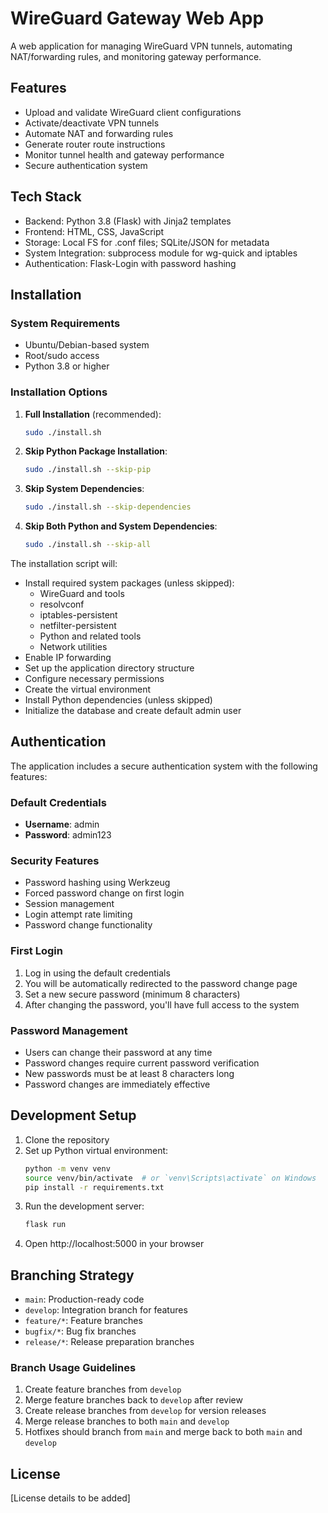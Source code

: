 # WireGuard Gateway Web App

A web application for managing WireGuard VPN tunnels, automating NAT/forwarding rules, and monitoring gateway performance.

## Features

- Upload and validate WireGuard client configurations
- Activate/deactivate VPN tunnels
- Automate NAT and forwarding rules
- Generate router route instructions
- Monitor tunnel health and gateway performance
- Secure authentication system

## Tech Stack

- Backend: Python 3.8 (Flask) with Jinja2 templates
- Frontend: HTML, CSS, JavaScript
- Storage: Local FS for .conf files; SQLite/JSON for metadata
- System Integration: subprocess module for wg-quick and iptables
- Authentication: Flask-Login with password hashing

## Installation

### System Requirements
- Ubuntu/Debian-based system
- Root/sudo access
- Python 3.8 or higher

### Installation Options

1. **Full Installation** (recommended):
   ```bash
   sudo ./install.sh
   ```

2. **Skip Python Package Installation**:
   ```bash
   sudo ./install.sh --skip-pip
   ```

3. **Skip System Dependencies**:
   ```bash
   sudo ./install.sh --skip-dependencies
   ```

4. **Skip Both Python and System Dependencies**:
   ```bash
   sudo ./install.sh --skip-all
   ```

The installation script will:
- Install required system packages (unless skipped):
  - WireGuard and tools
  - resolvconf
  - iptables-persistent
  - netfilter-persistent
  - Python and related tools
  - Network utilities
- Enable IP forwarding
- Set up the application directory structure
- Configure necessary permissions
- Create the virtual environment
- Install Python dependencies (unless skipped)
- Initialize the database and create default admin user

## Authentication

The application includes a secure authentication system with the following features:

### Default Credentials
- **Username**: admin
- **Password**: admin123

### Security Features
- Password hashing using Werkzeug
- Forced password change on first login
- Session management
- Login attempt rate limiting
- Password change functionality

### First Login
1. Log in using the default credentials
2. You will be automatically redirected to the password change page
3. Set a new secure password (minimum 8 characters)
4. After changing the password, you'll have full access to the system

### Password Management
- Users can change their password at any time
- Password changes require current password verification
- New passwords must be at least 8 characters long
- Password changes are immediately effective

## Development Setup

1. Clone the repository
2. Set up Python virtual environment:
   ```bash
   python -m venv venv
   source venv/bin/activate  # or `venv\Scripts\activate` on Windows
   pip install -r requirements.txt
   ```
3. Run the development server:
   ```bash
   flask run
   ```
4. Open http://localhost:5000 in your browser

## Branching Strategy

- `main`: Production-ready code
- `develop`: Integration branch for features
- `feature/*`: Feature branches
- `bugfix/*`: Bug fix branches
- `release/*`: Release preparation branches

### Branch Usage Guidelines

1. Create feature branches from `develop`
2. Merge feature branches back to `develop` after review
3. Create release branches from `develop` for version releases
4. Merge release branches to both `main` and `develop`
5. Hotfixes should branch from `main` and merge back to both `main` and `develop`

## License

[License details to be added] 